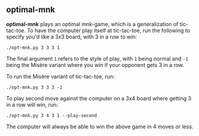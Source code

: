 ## optimal-mnk

**optimal-mnk** plays an optimal mnk-game, which is a generalization of tic-tac-toe. To have the computer play itself at tic-tac-toe, run the following to specify you'd like a 3x3 board, with 3 in a row to win:

```
./opt-mnk.py 3 3 3 1
```

The final argument `1` refers to the style of play, with `1` being normal and `-1` being the Misère variant where you win if your opponent gets 3 in a row.

To run the Misère variant of tic-tac-toe, run:

```
./opt-mnk.py 3 3 3 -1
```

To play second move against the computer on a 3x4 board where getting 3 in a row will win, run:

```
./opt-mnk.py 3 4 3 1 --play-second
```

The computer will always be able to win the above game in 4 moves or less.